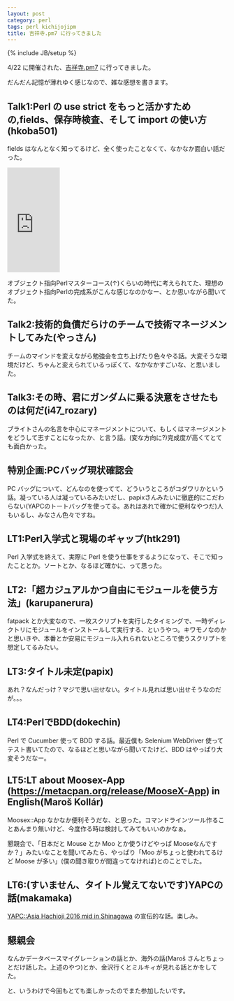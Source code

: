 ```yaml
---
layout: post
category: perl
tags: perl kichijojipm
title: 吉祥寺.pm7 に行ってきました
---
```

{% include JB/setup %}

4/22 に開催された、[吉祥寺.pm7](http://kichijojipm.connpass.com/event/28818/) に行ってきました。

だんだん記憶が薄れゆく感じなので、雑な感想を書きます。

## Talk1:Perl の use strict をもっと活かすための,fields、保存時検査、そして import の使い方(hkoba501)

fields はなんとなく知ってるけど、全く使ったことなくて、なかなか面白い話だった。

<iframe src="http://rcm-fe.amazon-adsystem.com/e/cm?t=tsucchisblog-22&o=9&p=8&l=as1&asins=4894713004&ref=qf_sp_asin_til&fc1=000000&IS2=1&lt1=_blank&m=amazon&lc1=0000FF&bc1=000000&bg1=FFFFFF&f=ifr" style="width:120px;height:240px;" scrolling="no" marginwidth="0" marginheight="0" frameborder="0"></iframe>

オブジェクト指向Perlマスターコース(↑)くらいの時代に考えられてた、理想のオブジェクト指向Perlの完成系がこんな感じなのかなー、とか思いながら聞いてた。

## Talk2:技術的負債だらけのチームで技術マネージメントしてみた(やっさん)

チームのマインドを変えながら勉強会を立ち上げたり色々やる話。大変そうな環境だけど、ちゃんと変えられているっぽくて、なかなかすごいな、と思いました。

## Talk3:その時、君にガンダムに乗る決意をさせたものは何だ(i47_rozary)

ブライトさんの名言を中心にマネージメントについて、もしくはマネージメントをどうして志すことになったか、と言う話。(変な方向に?)完成度が高くてとても面白かった。

## 特別企画:PCバッグ現状確認会

PC バッグについて、どんなのを使ってて、どういうところがコダワリかという話。凝っている人は凝っているみたいだし、papixさんみたいに徹底的にこだわらない(YAPCのトートバッグを使ってる。あれはあれで確かに便利なやつだ)人もいるし、みなさん色々ですね。

## LT1:Perl入学式と現場のギャップ(htk291)

Perl 入学式を終えて、実際に Perl を使う仕事をするようになって、そこで知ったこととか。ソートとか、なるほど確かに、って思った。

## LT2:「超カジュアルかつ自由にモジュールを使う方法」(karupanerura)

fatpack とか大変なので、一枚スクリプトを実行したタイミングで、一時ディレクトリにモジュールをインストールして実行する、というやつ。キワモノなのかと思いきや、本番とか安易にモジュール入れられないところで使うスクリプトを想定してるみたい。

## LT3:タイトル未定(papix)

あれ？なんだっけ？マジで思い出せない。タイトル見れば思い出せそうなのだが。。。

## LT4:PerlでBDD(dokechin)

Perl で Cucumber 使って BDD する話。最近僕も Selenium WebDriver 使ってテスト書いてたので、なるほどと思いながら聞いてたけど、BDD はやっぱり大変そうだなー。

## LT5:LT about Moosex-App (https://metacpan.org/release/MooseX-App) in English(Maroš Kollár)

Moosex::App なかなか便利そうだな、と思った。コマンドラインツール作ることあんまり無いけど、今度作る時は検討してみてもいいのかなぁ。

懇親会で、「日本だと Mouse とか Moo とか使うけどやっぱ Mooseなんですか？」みたいなことを聞いてみたら、やっぱり「Moo がちょっと使われてるけど Moose が多い」(僕の聞き取りが間違ってなければ)とのことでした。

## LT6:(すいません、タイトル覚えてないです)YAPCの話(makamaka)

[YAPC::Asia Hachioji 2016 mid in Shinagawa](http://yapcasia8oji-2016mid.hachiojipm.org/) の宣伝的な話。楽しみ。

## 懇親会
なんかデータベースマイグレーションの話とか、海外の話(Maroš さんとちょっとだけ話した。上述のやつ)とか、金沢行くとミルキィが見れる話とかをしてた。

と、いうわけで今回もとても楽しかったのでまた参加したいです。

